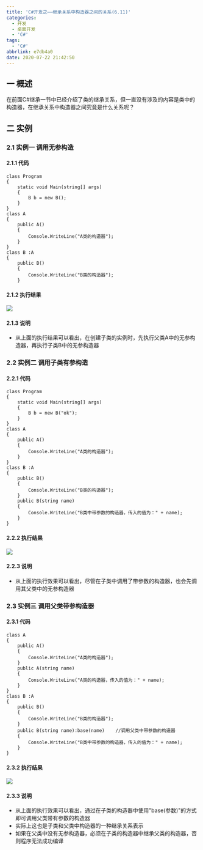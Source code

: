 ```yaml
---
title: 'C#开发之——继承关系中构造器之间的关系(6.11)'
categories:
  - 开发
  - 桌面开发
  - 'C#'
tags:
  - 'C#'
abbrlink: e7db4a0
date: 2020-07-22 21:42:50
---
```

## 一 概述

在前面C#继承一节中已经介绍了类的继承关系，但一直没有涉及的内容是类中的构造器，在继承关系中构造器之间究竟是什么关系呢？

<!--more-->

## 二 实例

### 2.1 实例一 调用无参构造

#### 2.1.1 代码

```
class Program
{
    static void Main(string[] args)
    {
        B b = new B();
    }
}
class A
{
    public A()
    {
        Console.WriteLine("A类的构造器");
    }
}
class B :A
{
    public B()
    {
        Console.WriteLine("B类的构造器");
    }

```

#### 2.1.2 执行结果
![][1]

#### 2.1.3 说明

* 从上面的执行结果可以看出，在创建子类的实例时，先执行父类A中的无参构造器，再执行子类B中的无参构造器

### 2.2 实例二 调用子类有参构造

#### 2.2.1 代码

```
class Program
{
    static void Main(string[] args)
    {
        B b = new B("ok");
    }
}
class A
{
    public A()
    {
        Console.WriteLine("A类的构造器");
    }
}
class B :A
{
    public B()
    {
        Console.WriteLine("B类的构造器");
    }
    public B(string name)
    {
        Console.WriteLine("B类中带参数的构造器，传入的值为：" + name);
    }
}
```

#### 2.2.2 执行结果

![][2]

#### 2.2.3 说明

* 从上面的执行效果可以看出，尽管在子类中调用了带参数的构造器，也会先调用其父类中的无参构造器

### 2.3 实例三 调用父类带参构造器

#### 2.3.1 代码

```
class A
{
    public A()
    {
        Console.WriteLine("A类的构造器");
    }
    public A(string name)
    {
        Console.WriteLine("A类的构造器，传入的值为：" + name);
    }
}
class B :A
{
    public B()
    {
        Console.WriteLine("B类的构造器");
    }
    public B(string name):base(name)    //调用父类中带参数的构造器
    {
        Console.WriteLine("B类中带参数的构造器，传入的值为：" + name);
    }
}
```

#### 2.3.2 执行结果

![][3]

#### 2.3.3 说明

* 从上面的执行效果可以看出，通过在子类的构造器中使用"base(参数)"的方式即可调用父类带有参数的构造器
* 实际上这也是子类和父类中构造器的一种继承关系表示
* 如果在父类中没有无参构造器，必须在子类的构造器中继承父类的构造器，否则程序无法成功编译




[1]:https://cdn.jsdelivr.net/gh/PGzxc/CDN@master/blog-image/csharp-class-construct-no.png
[2]:https://cdn.jsdelivr.net/gh/PGzxc/CDN@master/blog-image/csharp-class-construct-params.png
[3]:https://cdn.jsdelivr.net/gh/PGzxc/CDN@master/blog-image/csharp-class-construct-params-both.png
